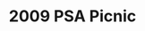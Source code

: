 ---
title: 2009 PSA Picnic
eleventyNavigation:
  key: 2009 PSA Picnic
  order:
  parent: PSA Picnic
layout: gallery.njk
permalink: "oldtimer/psa_picnic/2009-psa-picnic/"
meta_desc: "Photos from the 2009 PSA Picnic, held in San Diego, CA"
url: "https://www.psa-history.org/oldtimer/psa_picnic/2009-psa-picnic/"
collectionName: "2009-psa-picnic"
tags: "psa-picnic"
---